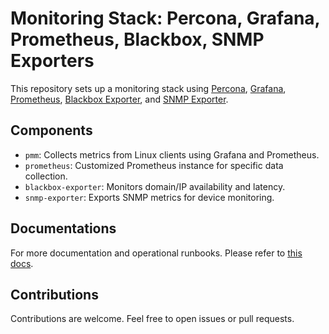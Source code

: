 # Monitoring Stack: Percona, Grafana, Prometheus, Blackbox, SNMP Exporters

This repository sets up a monitoring stack using [Percona](https://www.percona.com/), [Grafana](https://grafana.com/), [Prometheus](https://prometheus.io/), [Blackbox Exporter](https://github.com/prometheus/blackbox_exporter), and [SNMP Exporter](https://github.com/prometheus/snmp_exporter).

## Components

- `pmm`: Collects metrics from Linux clients using Grafana and Prometheus.
- `prometheus`: Customized Prometheus instance for specific data collection.
- `blackbox-exporter`: Monitors domain/IP availability and latency.
- `snmp-exporter`: Exports SNMP metrics for device monitoring.

## Documentations

For more documentation and operational runbooks. Please refer to [this docs](./docs/README.md).

## Contributions

Contributions are welcome. Feel free to open issues or pull requests.
